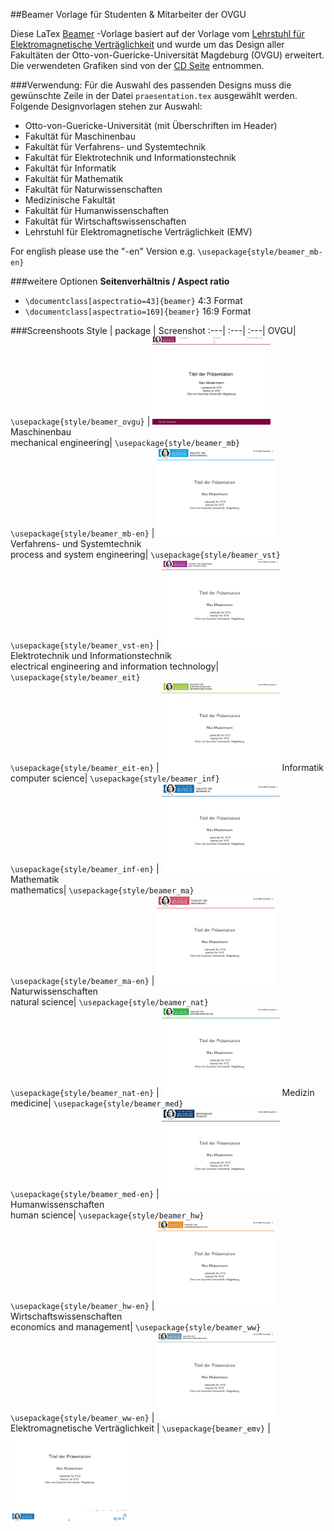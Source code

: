 ##Beamer Vorlage für Studenten & Mitarbeiter der OVGU

Diese LaTex [Beamer](https://de.wikipedia.org/wiki/Beamer_(LaTeX)) -Vorlage basiert auf der Vorlage vom [Lehrstuhl für Elektromagnetische Verträglichkeit](http://www.emv.ovgu.de/Forschung+_+Lehre/Richtlinien+und+Vorlagen-media_id-1424.html) und wurde um das Design aller Fakultäten der Otto-von-Guericke-Universität Magdeburg (OVGU) erweitert. Die verwendeten Grafiken sind von der [CD Seite]( http://www.cd.ovgu.de/) entnommen.


###Verwendung:
Für die Auswahl des passenden Designs muss die gewünschte Zeile in der Datei  ```praesentation.tex```  ausgewählt werden. Folgende Designvorlagen stehen zur Auswahl:

* Otto-von-Guericke-Universität (mit Überschriften im Header)
* Fakultät für Maschinenbau
* Fakultät für Verfahrens- und Systemtechnik
* Fakultät für Elektrotechnik und Informationstechnik
* Fakultät für Informatik
* Fakultät für Mathematik
* Fakultät für Naturwissenschaften
* Medizinische Fakultät
* Fakultät für Humanwissenschaften
* Fakultät für Wirtschaftswissenschaften
* Lehrstuhl für Elektromagnetische Verträglichkeit (EMV)

For english please use the "-en" Version e.g. ```\usepackage{style/beamer_mb-en}```

###weitere Optionen
**Seitenverhältnis / Aspect ratio**

* ```\documentclass[aspectratio=43]{beamer}```  4:3 Format
* ```\documentclass[aspectratio=169]{beamer}```  16:9 Format

	
###Screenshoots
Style | package | Screenshot
:---| :---| :---|
OVGU| ```\usepackage{style/beamer_ovgu}``` | <img src=screenshots/ovgu.png width=189 height=142/>
Maschinenbau <br> mechanical engineering|  ```\usepackage{style/beamer_mb}``` <br> ```\usepackage{style/beamer_mb-en}```  | <img src=screenshots/mb.png width=189 height=142/>
Verfahrens- und Systemtechnik <br> process and system engineering|  ```\usepackage{style/beamer_vst}``` <br> ```\usepackage{style/beamer_vst-en}```   | <img src=screenshots/vst.png width=189 height=142/>
Elektrotechnik und Informationstechnik <br> electrical engineering and information technology|  ```\usepackage{style/beamer_eit}``` <br>```\usepackage{style/beamer_eit-en}``` | <img src=screenshots/eit.png width=189 height=142/>
Informatik <br>computer science|  ```\usepackage{style/beamer_inf}``` <br>```\usepackage{style/beamer_inf-en}```  | <img src=screenshots/inf.png width=189 height=142/>
Mathematik <br> mathematics|  ```\usepackage{style/beamer_ma}``` <br>```\usepackage{style/beamer_ma-en}```  | <img src=screenshots/ma.png width=189 height=142/>
Naturwissenschaften <br> natural science|  ```\usepackage{style/beamer_nat}``` <br>```\usepackage{style/beamer_nat-en}```  | <img src=screenshots/nat.png width=189 height=142/>
Medizin <br> medicine|  ```\usepackage{style/beamer_med}``` <br>```\usepackage{style/beamer_med-en}```  | <img src=screenshots/med.png width=189 height=142/>
Humanwissenschaften <br> human science|  ```\usepackage{style/beamer_hw}``` <br>```\usepackage{style/beamer_hw-en}```  | <img src=screenshots/hw.png width=189 height=142/>
Wirtschaftswissenschaften <br> economics and management|  ```\usepackage{style/beamer_ww}``` <br> ```\usepackage{style/beamer_ww-en}```  | <img src=screenshots/ww.png width=189 height=142/>
Elektromagnetische Verträglichkeit |  ```\usepackage{beamer_emv}```  | <img src=screenshots/emv.png width=189 height=142/>
